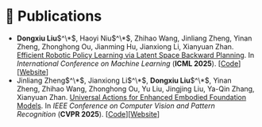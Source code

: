 # 📝 Publications 

- **Dongxiu Liu**$^\*$, Haoyi Niu$^\*$, Zhihao Wang, Jinliang Zheng, Yinan Zheng, Zhonghong Ou, Jianming Hu, Jianxiong Li, Xianyuan Zhan. [Efficient Robotic Policy Learning via Latent Space Backward Planning](https://www.arxiv.org/abs/2505.06861). In *International Conference on Machine Learning* (**ICML 2025**). [[Code](https://github.com/Dstate/LBP)][[Website](https://lbp-authors.github.io/)]
- Jinliang Zheng$^\*$, Jianxiong Li$^\*$, **Dongxiu Liu**$^\*$, Yinan Zheng, Zhihao Wang, Zhonghong Ou, Yu Liu, Jingjing Liu, Ya-Qin Zhang, Xianyuan Zhan. [Universal Actions for Enhanced Embodied Foundation Models](https://arxiv.org/abs/2501.10105). In *IEEE Conference on Computer Vision and Pattern Recognition* (**CVPR 2025**). [[Code](https://github.com/2toinf/UniAct)][[Website](https://2toinf.github.io/UniAct/)]